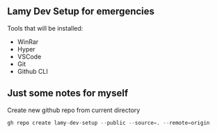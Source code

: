 ## Lamy Dev Setup for emergencies

Tools that will be installed:
- WinRar
- Hyper
- VSCode
- Git
- Github CLI

## Just some notes for myself

Create new github repo from current directory
```s
gh repo create lamy-dev-setup --public --source=. --remote=origin
```
